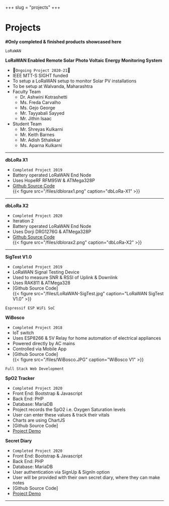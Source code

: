 +++ 
slug = "projects"
+++

# Projects
**#Only completed & finished products showcased here**

```
LoRaWAN
```
__LoRaWAN Enabled Remote Solar Photo Voltaic Energy Monitoring System__
- 🤩```Ongoing Project 2020-21```🤩
- IEEE MTT-S SIGHT funded
- To setup a LoRaWAN setup to monitor Solar PV installations
- To be setup at Walvanda, Maharashtra
- Faculty Team
  - Dr. Ashwini Kotrashetti
  - Ms. Freda Carvalho
  - Ms. Gejo George
  - Mr. Tayyabali Sayyed
  - Mr. Jithin Isaac
- Student Team
  - Mr. Shreyas Kulkarni
  - Mr. Keith Barnes
  - Mr. Adish Sthalekar
  - Ms. Aparna Kulkarni 
 

---
__dbLoRa X1__
- ```Completed Project 2019```
- Battery operated LoRaWAN End Node 
- Uses HopeRF RFM95W & ATMega328P
- [Github Source Code](https://github.com/jithinsisaac/dbLoRa-X1)  
{{< figure src="/files/dblorax1.png" caption="dbLoRa-X1" >}}
---
__dbLoRa X2__
- ```Completed Project 2020```
- Iteration 2
- Battery operated LoRaWAN End Node 
- Uses Dorji DRG1276G & ATMega328P
- [Github Source Code](https://github.com/jithinsisaac/dbLoRa-X2)  
{{< figure src="/files/dblorax2.png" caption="dbLoRa-X2" >}}
---
__SigTest V1.0__ 
- ```Completed Project 2019```
- LoRaWAN Signal Testing Device
- Used to measure SNR & RSSI of Uplink & Downlink
- Uses RAK811 & ATMega328
- [Github Source Code]  
{{< figure src="/files/LoRaWAN-SigTest.jpg" caption="LoRaWAN SigTest V1.0" >}}

```
Espressif ESP WiFi SoC
```

__WiBosco__
- ```Completed Project 2018```
- IoT switch
- Uses ESP8266 & 5V Relay for home automation of electrical appliances
- Powered directly by AC mains
- Controlled via Mobile App
- [Github Source Code]  
{{< figure src="/files/WiBosco.JPG" caption="WiBosco V1" >}}

```
Full Stack Web Development
```

__SpO2 Tracker__
- ```Completed Project 2020```
- Front End: Bootstrap & Javascript
- Back End: PHP
- Database: MariaDB
- Project records the SpO2 i.e. Oxygen Saturation levels
- User can enter these values & track their vitals
- Charts are using ChartJS 
- [Github Source Code] 
- [Project Demo](https://www.dblabs.in/projects/fullstack/7-mysql/9SpO2tracker.php)

__Secret Diary__
- ```Completed Project 2020```
- Front End: Bootstrap & Javascript
- Back End: PHP
- Database: MariaDB
- User authentication via SignUp & SignIn option
- User will be provided with their own secret diary, where they can make notes 
- [Github Source Code]  
- [Project Demo](https://dblabs.in/projects/fullstack/7-mysql/8SecretDiary-SignupLoginPage.php)


---